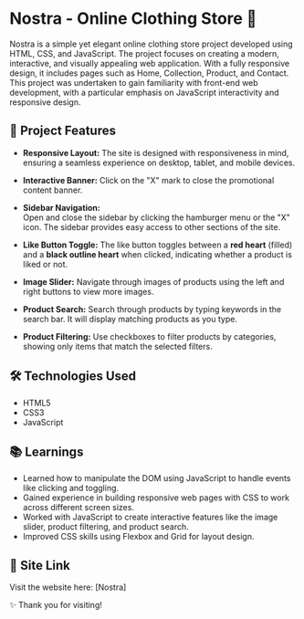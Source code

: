 # Nostra - Online Clothing Store 👗

Nostra is a simple yet elegant online clothing store project developed using HTML, CSS, and JavaScript. The project focuses on creating a modern, interactive, and visually appealing web application. With a fully responsive design, it includes pages such as Home, Collection, Product, and Contact. This project was undertaken to gain familiarity with front-end web development, with a particular emphasis on JavaScript interactivity and responsive design.

## 🚀 Project Features

- **Responsive Layout:** The site is designed with responsiveness in mind, ensuring a seamless experience on desktop, tablet, and mobile devices.

- **Interactive Banner:** Click on the "X" mark to close the promotional content banner.

- **Sidebar Navigation:**  
  Open and close the sidebar by clicking the hamburger menu or the "X" icon. The sidebar provides easy access to other sections of the site.

- **Like Button Toggle:** The like button toggles between a **red heart** (filled) and a **black outline heart** when clicked, indicating whether a product is liked or not.

- **Image Slider:** Navigate through images of products using the left and right buttons to view more images.

- **Product Search:** Search through products by typing keywords in the search bar. It will display matching products as you type.

- **Product Filtering:** Use checkboxes to filter products by categories, showing only items that match the selected filters.

## 🛠️ Technologies Used

- HTML5
- CSS3
- JavaScript

## 📚 Learnings

- Learned how to manipulate the DOM using JavaScript to handle events like clicking and toggling.
- Gained experience in building responsive web pages with CSS to work across different screen sizes.
- Worked with JavaScript to create interactive features like the image slider, product filtering, and product search.
- Improved CSS skills using Flexbox and Grid for layout design.

## 🔗 Site Link

Visit the website here: [Nostra]

✨ Thank you for visiting!
